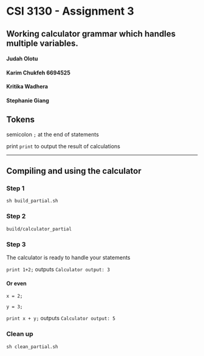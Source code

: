 # CSI 3130 - Assignment 3
## Working calculator grammar which handles multiple variables.


#### Judah Olotu
#### Karim Chukfeh 6694525
#### Kritika Wadhera
#### Stephanie Giang

## Tokens
semicolon `;` at the end of statements

print `print` to output the result of calculations

------------------------------------------------------

## Compiling and using the calculator


### Step 1
`sh build_partial.sh`

### Step 2
`build/calculator_partial`

### Step 3
The calculator is ready to handle your statements

`print 1+2;`
outputs
`Calculator output: 3`

#### Or even
`x = 2;`

`y = 3;`

`print x + y;`
outputs
`Calculator output: 5`

### Clean up
`sh clean_partial.sh`
